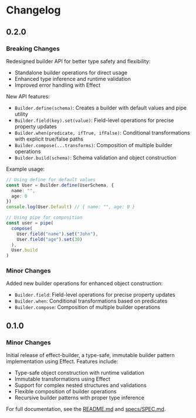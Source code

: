 # Changelog

## 0.2.0

### Breaking Changes

Redesigned builder API for better type safety and flexibility:

- Standalone builder operations for direct usage
- Enhanced type inference and runtime validation
- Improved error handling with Effect

New API features:

- `Builder.define(schema)`: Creates a builder with default values and pipe utility
- `Builder.field(key).set(value)`: Field-level operations for precise property updates
- `Builder.when(predicate, ifTrue, ifFalse)`: Conditional transformations with explicit true/false paths
- `Builder.compose(...transforms)`: Composition of multiple builder operations
- `Builder.build(schema)`: Schema validation and object construction

Example usage:

```typescript
// Using define for default values
const User = Builder.define(UserSchema, {
  name: "",
  age: 0
})
console.log(User.Default) // { name: "", age: 0 }

// Using pipe for composition
const user = pipe(
  compose(
    User.field("name").set("John"),
    User.field("age").set(30)
  ),
  User.build
)
```

### Minor Changes

Added new builder operations for enhanced object construction:

- `Builder.field`: Field-level operations for precise property updates
- `Builder.when`: Conditional transformations based on predicates
- `Builder.compose`: Composition of multiple builder operations

## 0.1.0

### Minor Changes

Initial release of effect-builder, a type-safe, immutable builder pattern implementation using Effect. Features include:

- Type-safe object construction with runtime validation
- Immutable transformations using Effect
- Support for complex nested structures and validations
- Flexible composition of builder operations
- Recursive builder patterns with proper type inference

For full documentation, see the [README.md](./README.md) and [specs/SPEC.md](./specs/SPEC.md).
